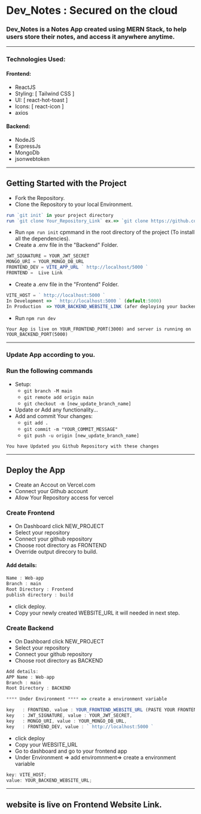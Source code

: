 # Dev_Notes : Secured on the cloud

### Dev_Notes is a Notes App created using MERN Stack, to help users store their notes, and access it anywhere anytime.

---

### Technologies Used:

#### Frontend:

- ReactJS
- Styling: [ Tailwind CSS ]
- UI: [ react-hot-toast ]
- Icons: [ react-icon ]
- axios

#### Backend:

- NodeJS
- ExpressJs
- MongoDb
- jsonwebtoken

---

## Getting Started with the Project

- Fork the Repository.
- Clone the Repository to your local Environment.

```js
run `git init` in your project directory
run `git clone Your_Repository_Link` ex.=> `git clone https://github.com/shahin-mahmud98/Dev_Notes.git`
```

- Run `npm run init` cpmmand in the root directory of the project (To install all the dependencies).
- Create a .env file in the "Backend" Folder.

```js
JWT_SIGNATURE = YOUR_JWT_SECRET
MONGO_URI = YOUR_MONGO_DB_URL
FRONTEND_DEV = VITE_APP_URL ` http://localhost/5000 `
FRONTEND =  Live Link

```

- Create a .env file in the "Frontend" Folder.

```js
VITE_HOST = ` http://localhost:5000 `
In Development => ` http://localhost:5000 ` (default:5000)
In Production  => YOUR_BACKEND_WEBSITE_LINK (afer deploying your backend)
```

- Run `npm run dev`

`Your App is live on YOUR_FRONTEND_PORT(3000) and server is running on YOUR_BACKEND_PORT(5000)`

---

### Update App according to you.

### Run the following commands

- Setup:
  - `git branch -M main`
  - `git remote add origin main`
  - `git checkout -m [new_update_branch_name]`
- Update or Add any functionality...
- Add and commit Your changes:
  - `git add .`
  - `git commit -m "YOUR_COMMIT_MESSAGE"`
  - `git push -u origin [new_update_branch_name]`

`You have Updated you Github Repository with these changes`

---

## Deploy the App

- Create an Accout on Vercel.com
- Connect your Github account
- Allow Your Repository access for vercel

### Create Frontend

- On Dashboard click NEW_PROJECT
- Select your repository
- Connect your github repository
- Choose root directory as FRONTEND
- Override output direcory to build.

#### Add details:

```js
Name : Web-app
Branch : main
Root Directory : Frontend
publish directory : build
```

- click deploy.
- Copy your newly created WEBSITE_URL it will needed in next step.

### Create Backend

- On Dashboard click NEW_PROJECT
- Select your repository
- Connect your github repository
- Choose root directory as BACKEND

```js
Add details:
APP Name : Web-app
Branch : main
Root Directory : BACKEND

**** Under Environment **** => create a environment variable

key   : FRONTEND, value : YOUR_FRONTEND_WEBSITE_URL (PASTE YOUR FRONTEND URL HERE),
key   : JWT_SIGNATURE, value : YOUR_JWT_SECRET,
key   : MONGO_URI, value : YOUR_MONGO_DB_URL,
key   : FRONTEND_DEV, value : ` http://localhost:5000 `

```

- click deploy
- Copy your WEBSITE_URL
- Go to dashboard and go to your frontend app
- Under Environment => add enviromnment=> create a environment variable

```js
key: VITE_HOST;
value: YOUR_BACKEND_WEBSITE_URL;
```

---

##  website is live on Frontend Website Link.

